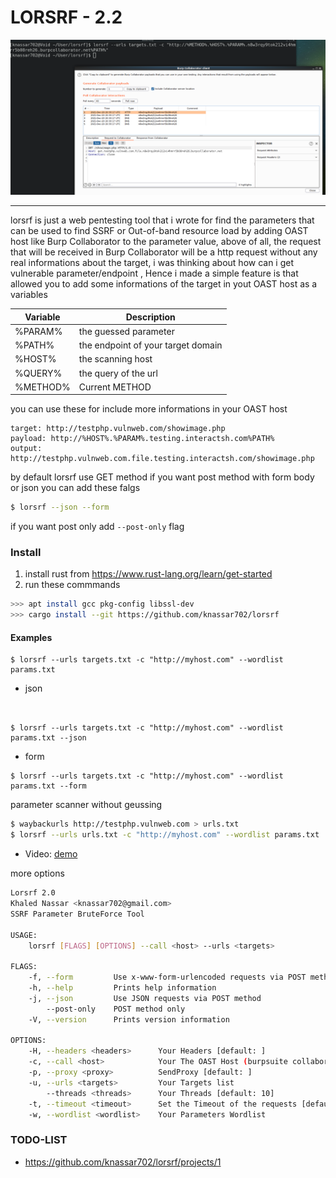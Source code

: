# LORSRF - 2.2
![screenshot](.github/workflows/screen.png)

***

lorsrf is just a web pentesting tool that i wrote for find the parameters that
can be used to find SSRF or Out-of-band resource load by adding OAST host like
Burp Collaborator to the parameter value, above of all, the request that will
be received in Burp Collaborator will be a http request without any real
informations about the target, i was thinking about how can i get vulnerable
parameter/endpoint , Hence i made a simple feature is that allowed you to add
some informations of the target in yout OAST host as a variables

 
| Variable      | Description |
| ----------- | ----------- |
| %PARAM%      | the guessed parameter      |
| %PATH%   |  the endpoint of your target domain |
| %HOST%   | the scanning host
| %QUERY% | the query of the url |
| %METHOD% | Current METHOD |

you can use these for include more informations in your OAST host

```
target: http://testphp.vulnweb.com/showimage.php
payload: http://%HOST%.%PARAM%.testing.interactsh.com%PATH%
output: http://testphp.vulnweb.com.file.testing.interactsh.com/showimage.php
```

by default lorsrf use GET method if you want post method with form body or json you can add these falgs

```bash
$ lorsrf --json --form
```

if you want post only add `--post-only` flag


### Install
1. install rust from https://www.rust-lang.org/learn/get-started
2. run these commmands
```bash
>>> apt install gcc pkg-config libssl-dev
>>> cargo install --git https://github.com/knassar702/lorsrf
```

#### Examples

```
$ lorsrf --urls targets.txt -c "http://myhost.com" --wordlist params.txt
```

* json

```


$ lorsrf --urls targets.txt -c "http://myhost.com" --wordlist params.txt --json
```

* form

```
$ lorsrf --urls targets.txt -c "http://myhost.com" --wordlist params.txt --form
```


parameter scanner without geussing

```bash
$ waybackurls http://testphp.vulnweb.com > urls.txt
$ lorsrf --urls urls.txt -c "http://myhost.com" --wordlist params.txt
```


* Video: [demo](https://twitter.com/knassar702/status/1472566701027901450)

more options

```bash
Lorsrf 2.0
Khaled Nassar <knassar702@gmail.com>
SSRF Parameter BruteForce Tool

USAGE:
    lorsrf [FLAGS] [OPTIONS] --call <host> --urls <targets>

FLAGS:
    -f, --form         Use x-www-form-urlencoded requests via POST method
    -h, --help         Prints help information
    -j, --json         Use JSON requests via POST method
        --post-only    POST method only
    -V, --version      Prints version information

OPTIONS:
    -H, --headers <headers>      Your Headers [default: ]
    -c, --call <host>            Your The OAST Host (burpsuite collaborator or interactsh.com)
    -p, --proxy <proxy>          SendProxy [default: ]
    -u, --urls <targets>         Your Targets list
        --threads <threads>      Your Threads [default: 10]
    -t, --timeout <timeout>      Set the Timeout of the requests [default: 10]
    -w, --wordlist <wordlist>    Your Parameters Wordlist
```


### TODO-LIST
* https://github.com/knassar702/lorsrf/projects/1
